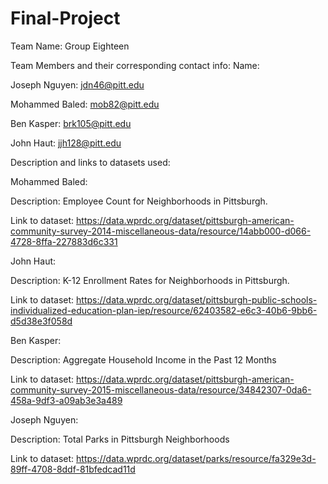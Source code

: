# Final-Project

Team Name: Group Eighteen

Team Members and their corresponding contact info:
Name:   

Joseph Nguyen: jdn46@pitt.edu

Mohammed Baled: mob82@pitt.edu

Ben Kasper: brk105@pitt.edu

John Haut: jjh128@pitt.edu


Description and links to datasets used:

Mohammed Baled: 

Description: Employee Count for Neighborhoods in Pittsburgh. 

Link to dataset: https://data.wprdc.org/dataset/pittsburgh-american-community-survey-2014-miscellaneous-data/resource/14abb000-d066-4728-8ffa-227883d6c331

John Haut: 

Description: K-12 Enrollment Rates for Neighborhoods in Pittsburgh. 

Link to dataset: https://data.wprdc.org/dataset/pittsburgh-public-schools-individualized-education-plan-iep/resource/62403582-e6c3-40b6-9bb6-d5d38e3f058d

Ben Kasper:

Description: Aggregate Household Income in the Past 12 Months

Link to dataset: https://data.wprdc.org/dataset/pittsburgh-american-community-survey-2015-miscellaneous-data/resource/34842307-0da6-458a-9df3-a09ab3e3a489

Joseph Nguyen:

Description: Total Parks in Pittsburgh Neighborhoods

Link to dataset: https://data.wprdc.org/dataset/parks/resource/fa329e3d-89ff-4708-8ddf-81bfedcad11d
